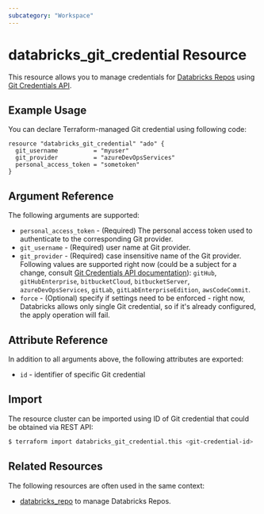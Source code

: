 ```yaml
---
subcategory: "Workspace"
---
```

# databricks_git_credential Resource

This resource allows you to manage credentials for [Databricks Repos](https://docs.databricks.com/repos.html) using [Git Credentials API](https://docs.databricks.com/dev-tools/api/latest/gitcredentials.html).


## Example Usage

You can declare Terraform-managed Git credential using following code:

```hcl
resource "databricks_git_credential" "ado" {
  git_username          = "myuser"
  git_provider          = "azureDevOpsServices"
  personal_access_token = "sometoken"
}
```

## Argument Reference


The following arguments are supported:

* `personal_access_token` - (Required) The personal access token used to authenticate to the corresponding Git provider.
* `git_username` - (Required) user name at Git provider.
* `git_provider` -  (Required) case insensitive name of the Git provider.  Following values are supported right now (could be a subject for a change, consult [Git Credentials API documentation](https://docs.databricks.com/dev-tools/api/latest/gitcredentials.html)): `gitHub`, `gitHubEnterprise`, `bitbucketCloud`, `bitbucketServer`, `azureDevOpsServices`, `gitLab`, `gitLabEnterpriseEdition`, `awsCodeCommit`.
* `force` - (Optional) specify if settings need to be enforced - right now, Databricks allows only single Git credential, so if it's already configured, the apply operation will fail.

## Attribute Reference

In addition to all arguments above, the following attributes are exported:

* `id` - identifier of specific Git credential

## Import

The resource cluster can be imported using ID of Git credential that could be obtained via REST API:

```bash
$ terraform import databricks_git_credential.this <git-credential-id>
```


## Related Resources

The following resources are often used in the same context:

* [databricks_repo](git_repo.md) to manage Databricks Repos.
